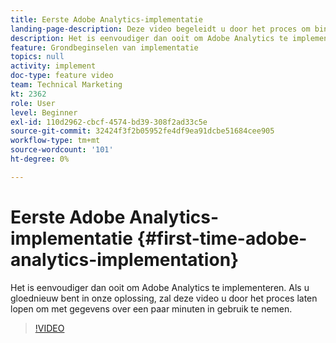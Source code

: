 ```yaml
---
title: Eerste Adobe Analytics-implementatie
landing-page-description: Deze video begeleidt u door het proces om binnen een paar minuten aan de slag te gaan met Adobe Analytics-gegevens.
description: Het is eenvoudiger dan ooit om Adobe Analytics te implementeren. Als u gloednieuw bent in onze oplossing, zal deze video u door het proces laten lopen om met gegevens over een paar minuten in gebruik te nemen.
feature: Grondbeginselen van implementatie
topics: null
activity: implement
doc-type: feature video
team: Technical Marketing
kt: 2362
role: User
level: Beginner
exl-id: 110d2962-cbcf-4574-bd39-308f2ad33c5e
source-git-commit: 32424f3f2b05952fe4df9ea91dcbe51684cee905
workflow-type: tm+mt
source-wordcount: '101'
ht-degree: 0%

---
```


# Eerste Adobe Analytics-implementatie {#first-time-adobe-analytics-implementation}

Het is eenvoudiger dan ooit om Adobe Analytics te implementeren. Als u gloednieuw bent in onze oplossing, zal deze video u door het proces laten lopen om met gegevens over een paar minuten in gebruik te nemen.

>[!VIDEO](https://video.tv.adobe.com/v/25456/?quality=12)
